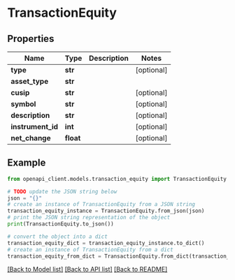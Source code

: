 # TransactionEquity


## Properties

Name | Type | Description | Notes
------------ | ------------- | ------------- | -------------
**type** | **str** |  | [optional] 
**asset_type** | **str** |  | 
**cusip** | **str** |  | [optional] 
**symbol** | **str** |  | [optional] 
**description** | **str** |  | [optional] 
**instrument_id** | **int** |  | [optional] 
**net_change** | **float** |  | [optional] 

## Example

```python
from openapi_client.models.transaction_equity import TransactionEquity

# TODO update the JSON string below
json = "{}"
# create an instance of TransactionEquity from a JSON string
transaction_equity_instance = TransactionEquity.from_json(json)
# print the JSON string representation of the object
print(TransactionEquity.to_json())

# convert the object into a dict
transaction_equity_dict = transaction_equity_instance.to_dict()
# create an instance of TransactionEquity from a dict
transaction_equity_from_dict = TransactionEquity.from_dict(transaction_equity_dict)
```
[[Back to Model list]](../README.md#documentation-for-models) [[Back to API list]](../README.md#documentation-for-api-endpoints) [[Back to README]](../README.md)


